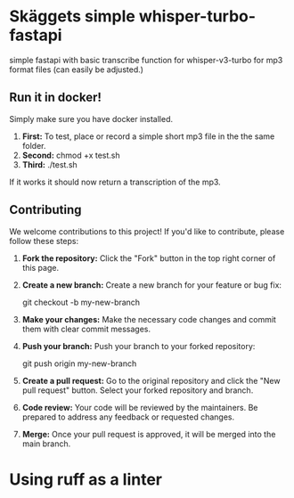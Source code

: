 # Skäggets simple whisper-turbo-fastapi
simple fastapi with basic transcribe function for whisper-v3-turbo for mp3 format files (can easily be adjusted.)

## Run it in docker!

Simply make sure you have docker installed.

1. **First:** To test, place or record a simple short mp3 file in the the same folder.
2. **Second:** chmod +x test.sh
3. **Third:** ./test.sh

If it works it should now return a transcription of the mp3.

## Contributing

We welcome contributions to this project! If you'd like to contribute, please follow these steps:

1. **Fork the repository:** Click the "Fork" button in the top right corner of this page.

2. **Create a new branch:** Create a new branch for your feature or bug fix:

   git checkout -b my-new-branch

3. **Make your changes:** Make the necessary code changes and commit them with clear commit messages.

4. **Push your branch:** Push your branch to your forked repository:

   git push origin my-new-branch

5. **Create a pull request:**  Go to the original repository and click the "New pull request" button. Select your forked repository and branch.

6. **Code review:** Your code will be reviewed by the maintainers. Be prepared to address any feedback or requested changes.

7. **Merge:** Once your pull request is approved, it will be merged into the main branch.

# Using ruff as a linter



